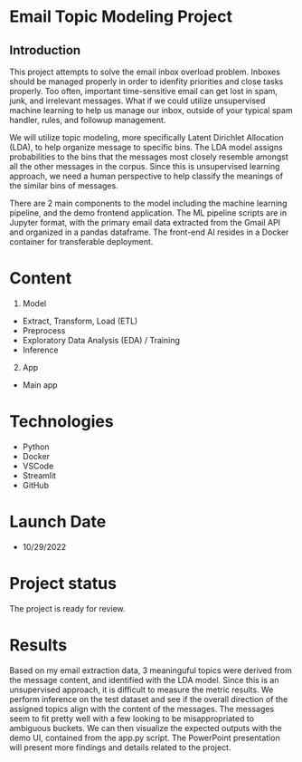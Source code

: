 # Email Topic Modeling Project

## Introduction
This project attempts to solve the email inbox overload problem. Inboxes should be managed properly in order to idenfity priorities and close tasks properly. Too often, important time-sensitive email can get lost in spam, junk, and irrelevant messages. What if we could utilize unsupervised machine learning to help us manage our inbox, outside of your typical spam handler, rules, and followup management.

We will utilize topic modeling, more specifically Latent Dirichlet Allocation (LDA), to help organize message to specific bins. The LDA model assigns probabilities to the bins that the messages most closely resemble amongst all the other messages in the corpus. Since this is unsupervised learning approach, we need a human perspective to help classify the meanings of the similar bins of messages. 

There are 2 main components to the model including the machine learning pipeline, and the demo frontend application. The ML pipeline scripts are in Jupyter format, with the primary email data extracted from the Gmail API and organized in a pandas dataframe. The front-end AI resides in a Docker container for transferable deployment.

# Content
1) Model
  - Extract, Transform, Load (ETL)
  - Preprocess
  - Exploratory Data Analysis (EDA) / Training
  - Inference
2) App
  - Main app

# Technologies
- Python
- Docker
- VSCode
- Streamlit
- GitHub

# Launch Date
- 10/29/2022

# Project status 
The project is ready for review.

# Results
Based on my email extraction data, 3 meaninguful topics were derived from the message content, and identified with the LDA model. Since this is an unsupervised approach, it is difficult to measure the metric results. We perform inference on the test dataset and see if the overall direction of the assigned topics align with the content of the messages. The messages seem to fit pretty well with a few looking to be misappropriated to ambiguous buckets.
We can then visualize the expected outputs with the demo UI, contained from the app.py script. The PowerPoint presentation will present more findings and details related to the project.
